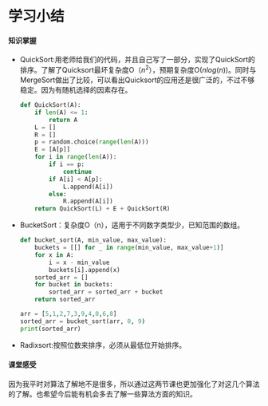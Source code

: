 # 学习小结

#### 知识掌握

- QuickSort:用老师给我们的代码，并且自己写了一部分，实现了QuickSort的排序。了解了Quicksort最坏复杂度O（$n^2$），预期复杂度O($nlog(n)$)。同时与MergeSort做出了比较，可以看出Quicksort的应用还是很广泛的，不过不够稳定。因为有随机选择的因素存在。

  ```python
  def QuickSort(A):
      if len(A) <= 1:
          return A
      L = []
      R = []
      p = random.choice(range(len(A)))
      E = [A[p]]
      for i in range(len(A)):
          if i == p:
              continue
          if A[i] < A[p]:
              L.append(A[i])
          else:
              R.append(A[i])
      return QuickSort(L) + E + QuickSort(R)
  ```

  

- BucketSort：复杂度O（n），适用于不同数字类型少，已知范围的数组。

  ```python
  def bucket_sort(A, min_value, max_value):
      buckets = [[] for _ in range(min_value, max_value+1)]
      for x in A:
          i = x - min_value
          buckets[i].append(x)
      sorted_arr = []
      for bucket in buckets:
          sorted_arr = sorted_arr + bucket
      return sorted_arr
  
  arr = [5,1,2,7,3,9,4,0,6,8]
  sorted_arr = bucket_sort(arr, 0, 9)
  print(sorted_arr)
  ```

  

- Radixsort:按照位数来排序，必须从最低位开始排序。

#### 课堂感受

因为我平时对算法了解地不是很多，所以通过这两节课也更加强化了对这几个算法的了解。也希望今后能有机会多去了解一些算法方面的知识。

